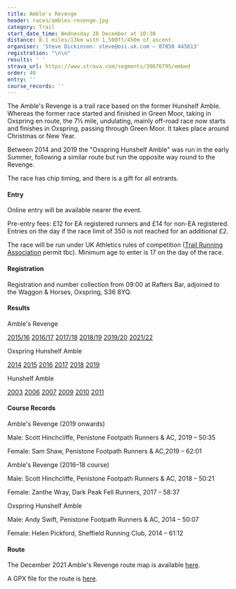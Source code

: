 ```yaml
---
title: Amble's Revenge
header: races/ambles-revenge.jpg
category: Trail
start_date_time: Wednesday 28 December at 10:30
distance: 8.1 miles/13km with 1,500ft/450m of ascent.
organiser: 'Steve Dickinson: steve@osi.uk.com – 07850 445613'
registration: "\n\n"
results: ' '
strava_url: https://www.strava.com/segments/30676795/embed
order: 40
entry: ''
course_records: ''
---
```


The Amble's Revenge is a trail race based on the former Hunshelf Amble. Whereas the former race started and finished in Green Moor, taking in Oxspring en route, the 7½ mile, undulating, mainly off-road race now starts and finishes in Oxspring, passing through Green Moor. It takes place around Christmas or New Year.

Between 2014 and 2019 the "Oxspring Hunshelf Amble" was run in the early Summer, following a similar route but run the opposite way round to the Revenge.

The race has chip timing, and there is a gift for all entrants.

#### Entry

Online entry will be available nearer the event.

Pre-entry fees: £12 for EA registered runners and £14 for non-EA registered. Entries on the day if the race limit of 350 is not reached for an additional £2.

The race will be run under UK Athletics rules of competition ([Trail Running Association](https://www.tra-uk.org/organisers) permit tbc). Minimum age to enter is 17 on the day of the race.

#### Registration

Registration and number collection from 09:00 at Rafters Bar, adjoined to the Waggon & Horses, Oxspring, S36 8YQ.

#### Results

Amble's Revenge

[2015/16](https://pfrac.chrishodgson.co.uk/static/results/revenge/revenge-2015-16-results.pdf)
[2016/17](https://pfrac.chrishodgson.co.uk/static/results/revenge/revenge-2016-17-results.pdf)
[2017/18](https://pfrac.chrishodgson.co.uk/static/results/revenge/revenge-2017-18-results.pdf)
[2018/19](https://pfrac.chrishodgson.co.uk/static/results/revenge/revenge-2018-19-results.pdf)
[2019/20](https://www.runbritainrankings.com/results/results.aspx?meetingid=338437&event=8.1MMT&venue=Oxspring&date=29-Dec-19)
[2021/22](https://www.runbritainrankings.com/results/results.aspx?meetingid=440754&event=7.75MMT&venue=Sheffield&date=28-Dec-21)

Oxspring Hunshelf Amble

[2014](https://pfrac.chrishodgson.co.uk/static/results/revenge/amble-2014-results.pdf)
[2015](https://pfrac.chrishodgson.co.uk/static/results/revenge/amble-2015-results.pdf)
[2016](https://pfrac.chrishodgson.co.uk/static/results/revenge/amble-2016-results.pdf)
[2017](https://pfrac.chrishodgson.co.uk/static/results/revenge/amble-2017-results.pdf)
[2018](https://pfrac.chrishodgson.co.uk/static/results/revenge/amble-2018-results.pdf)
[2019](https://pfrac.chrishodgson.co.uk/static/results/revenge/amble-2019-results.pdf)

Hunshelf Amble

[2003](https://pfrac.chrishodgson.co.uk/static/results/revenge/amble-2003-results.pdf)
[2006](https://pfrac.chrishodgson.co.uk/static/results/revenge/amble-2006-results.pdf)
[2007](https://pfrac.chrishodgson.co.uk/static/results/revenge/amble-2007-results.pdf)
[2009](https://pfrac.chrishodgson.co.uk/static/results/revenge/amble-2009-results.pdf)
[2010](https://pfrac.chrishodgson.co.uk/static/results/revenge/amble-2010-results.pdf)
[2011](https://pfrac.chrishodgson.co.uk/static/results/revenge/amble-2011-results.pdf)

#### Course Records

Amble's Revenge (2019 onwards)

Male: Scott Hinchcliffe, Penistone Footpath Runners & AC, 2019 &ndash; 50:35

Female: Sam Shaw, Penistone Footpath Runners & AC,2019 &ndash; 62:01

Amble's Revenge (2016&ndash;18 course)

Male: Scott Hinchcliffe, Penistone Footpath Runners & AC, 2018 &ndash; 50:21

Female: Zanthe Wray, Dark Peak Fell Runners, 2017 &ndash; 58:37

Oxspring Hunshelf Amble

Male: Andy Swift, Penistone Footpath Runners & AC, 2014 &ndash; 50:07

Female: Helen Pickford, Sheffield Running Club, 2014 &ndash; 61:12

#### Route

The December 2021 Amble's Revenge route map is available [here](https://pfrac.chrishodgson.co.uk/static/images/maps/revenge-2021.jpg).

A GPX file for the route is [here](https://pfrac.chrishodgson.co.uk/static/gpx-files/revenge-2021.gpx).

